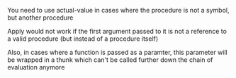 You need to use actual-value in cases where the procedure is not a symbol,
but another procedure

Apply would not work if the first argument passed to it is not a reference to a valid
procedure (but instead of a procedure itself)

Also, in cases where a function is passed as a paramter, this parameter will be wrapped in a thunk
which can't be called further down the chain of evaluation anymore
